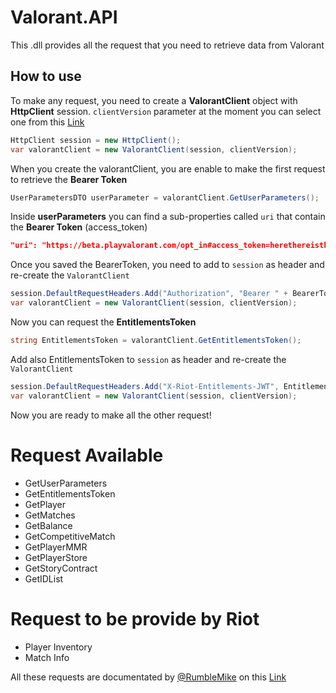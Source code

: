 # Valorant.API
This .dll provides all the request that you need to retrieve data from Valorant

## How to use
To make any request, you need to create a **ValorantClient** object with **HttpClient** session.
`clientVersion` parameter at the moment you can select one from this [Link](https://github.com/RumbleMike/ValorantAPI/blob/master/Docs/ClientVersions.md)

```c#
HttpClient session = new HttpClient();
var valorantClient = new ValorantClient(session, clientVersion);
```

When you create the valorantClient, you are enable to make the first request to retrieve the **Bearer Token**

```c#
UserParametersDTO userParameter = valorantClient.GetUserParameters();
```

Inside **userParameters** you can find a sub-properties called `uri` that contain the **Bearer Token** (access_token)
```json
"uri": "https://beta.playvalorant.com/opt_in#access_token=herethereisthetoken&scope=openid&id_token=herethereistheidtoken&token_type=Bearer&expires_in=3600"
```

Once you saved the BearerToken, you need to add to `session` as header and re-create the `ValorantClient`

```c#
session.DefaultRequestHeaders.Add("Authorization", "Bearer " + BearerToken);
var valorantClient = new ValorantClient(session, clientVersion);
```

Now you can request the **EntitlementsToken**

```c#
string EntitlementsToken = valorantClient.GetEntitlementsToken();
```

Add also EntitlementsToken to `session` as header and re-create the `ValorantClient`
```c#
session.DefaultRequestHeaders.Add("X-Riot-Entitlements-JWT", EntitlementsToken);
var valorantClient = new ValorantClient(session, clientVersion);
```

Now you are ready to make all the other request!

# Request Available
- GetUserParameters
- GetEntitlementsToken
- GetPlayer
- GetMatches
- GetBalance
- GetCompetitiveMatch
- GetPlayerMMR
- GetPlayerStore
- GetStoryContract
- GetIDList

# Request to be provide by Riot
- Player Inventory
- Match Info

All these requests are documentated by [@RumbleMike](https://github.com/RumbleMike) on this [Link](https://github.com/RumbleMike/ValorantAPI)

